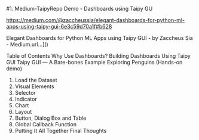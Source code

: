 #1. Medium-TaipyRepo
Demo - Dashboards using Taipy GU

https://medium.com/@zaccheussia/elegant-dashboards-for-python-ml-apps-using-taipy-gui-6e3c59d70a1f#b628

Elegant Dashboards for Python ML Apps using Taipy GUI - by Zaccheus Sia - Medium.url…]()

Table of Contents
Why Use Dashboards?
Building Dashboards Using Taipy GUI
Taipy GUI — A Bare-bones Example
Exploring Penguins (Hands-on demo)
1. Load the Dataset
2. Visual Elements
3. Selector
4. Indicator
5. Chart
6. Layout
7. Button, Dialog Box and Table
8. Global Callback Function
9. Putting It All Together
Final Thoughts
